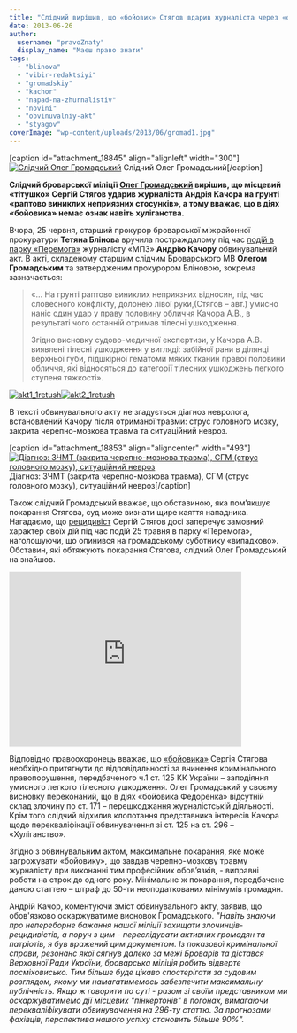 ```yaml
---
title: "Слідчий вирішив, що «бойовик» Стягов вдарив журналіста через «особисту неприязнь»"
date: 2013-06-26
author: 
  username: "pravoZnaty"
  display_name: "Маєш право знати"
tags: 
  - "blinova"
  - "vibir-redaktsiyi"
  - "gromadskiy"
  - "kachor"
  - "napad-na-zhurnalistiv"
  - "novini"
  - "obvinuvalniy-akt"
  - "styagov"
coverImage: "wp-content/uploads/2013/06/gromad1.jpg"
---
```


\[caption id="attachment\_18845" align="alignleft" width="300"\][![Слідчий Олег Громадський](https://mpz.brovary.org/wp-content/uploads/2013/06/XFlFwY2hUw0.jpg)](https://mpz.brovary.org/wp-content/uploads/2013/06/XFlFwY2hUw0.jpg) Слідчий Олег Громадський\[/caption\]

**Слідчий броварської міліції [Олег Громадський](https://vk.com/id183638261) вирішив, що місцевий «тітушко» Сергій Стягов ударив журналіста Андрія Качора на ґрунті «раптово виниклих неприязних стосунків», а тому вважає, що в діях «бойовика» немає ознак навіть хуліганства.**

Вчора, 25 червня, старший прокурор броварської міжрайонної прокуратури **Тетяна Блінова** вручила постраждалому під час [подій в парку «Перемога»](https://mpz.brovary.org/krivavi-sutichki-vidbulis-u-brovarah-mizh-meshkantsyami-ta-zabudovnikami-tsentralnogo-parku/) журналісту «МПЗ» **Андрію Качору** обвинувальний акт. В акті, складеному старшим слідчим Броварського МВ **Олегом Громадським** та затвердженим прокурором Бліновою, зокрема зазначається:

> «… На грунті раптово виниклих неприязних відносин, під час словесного конфлікту, долонею лівої руки,(Стягов – авт.) умисно наніс один удар у праву половину обличчя Качора А.В., в результаті чого останній отримав тілесні ушкодження.
> 
> Згідно висновку судово-медичної експертизи, у Качора А.В. виявлені тілесні ушкодження у вигляді: забійної рани в ділянці верхньої губи, підшкірної гематоми мяких тканин правої половини обличчя, які відносяться до категорії тілесних ушкоджень легкого ступеня тяжкості».

[![akt1_1retush](https://mpz.brovary.org/wp-content/uploads/2013/06/akt1_1retush.jpg)](https://mpz.brovary.org/wp-content/uploads/2013/06/akt1_1retush.jpg)[![akt2_1retush](https://mpz.brovary.org/wp-content/uploads/2013/06/akt2_1retush.jpg)](https://mpz.brovary.org/wp-content/uploads/2013/06/akt2_1retush.jpg)

В тексті обвинувального акту не згадується діагноз невролога, встановлений Качору після отриманої травми: струс головного мозку, закрита черепно-мозкова травма та ситуаційний невроз.

\[caption id="attachment\_18853" align="aligncenter" width="493"\][![Діагноз: ЗЧМТ (закрита черепно-мозкова травма), СГМ (струс головного мозку), ситуаційний невроз](https://mpz.brovary.org/wp-content/uploads/2013/06/1169_612421978781416_571789943_n.jpg)](https://mpz.brovary.org/wp-content/uploads/2013/06/1169_612421978781416_571789943_n.jpg) Діагноз: ЗЧМТ (закрита черепно-мозкова травма), СГМ (струс головного мозку), ситуаційний невроз\[/caption\]

Також слідчий Громадський вважає, що обставиною, яка пом’якшує покарання Стягова, суд може визнати щире каяття нападника. Нагадаємо, що [рецидивіст](https://mpz.brovary.org/brovarskiy-titushko-viyavivsya-dvichi-sudimim-retsidivistom/) Сергій Стягов досі заперечує замовний характер своїх дій під час подій 25 травня в парку «Перемога», наголошуючи, що опинився на громадському суботнику «випадково». Обставин, які обтяжують покарання Стягова, слідчий Олег Громадський на знайшов.

<iframe src="https://www.youtube.com/embed/vViSfB1i38k" height="315" width="420" allowfullscreen frameborder="0"></iframe>

Відповідно правоохоронець вважає, що [«бойовика»](https://mpz.brovary.org/stvoryuyemo-reyestr-brovarskih-sportsmeniv-boyovikiv/) Сергія Стягова необхідно притягнути до відповідальності за вчинення кримінального правопорушення, передбаченого ч.1 ст. 125 КК України – заподіяння умисного легкого тілесного ушкодження. Олег Громадський у своєму висновку переконаний, що в діях «бойовика Федоренка» відсутній склад злочину по ст. 171 – перешкоджання журналістській діяльності. Крім того слідчий відхилив клопотання представника інтересів Качора щодо перекваліфікації обвинувачення зі ст. 125 на ст. 296 – «Хуліганство».

Згідно з обвинувальним актом, максимальне покарання, яке може загрожувати «бойовику», що завдав черепно-мозкову травму журналісту при виконанні тим професійних обов’язків, - виправні роботи на строк до одного року. Мінімальне ж покарання, передбачене даною статтею – штраф до 50-ти неоподаткованих мінімумів громадян.

Андрій Качор, коментуючи зміст обвинувального акту, заявив, що обов'язково оскаржуватиме висновок Громадського. _"Навіть знаючи про непереборне бажання нашої міліції захищати злочинців-рецидивістів, а поруч з цим - переслідувати активних громадян та патріотів, я був вражений цим документом. Із показової кримінальної справи, резонанс якої сягнув далеко за межі Броварів та дістався Верховної Ради України, броварська міліція робить відверте посміховисько. Тим більше буде цікаво спостерігати за судовим розглядом, якому ми намагатимемось забезпечити максимальну публічність. Якщо ж говорити по суті - разом зі своїм представником ми оскаржуватимемо дії місцевих "пінкертонів" в погонах, вимагаючи перекваліфікувати обвинувачення на 296-ту статтю. За прогнозами фахівців, перспектива нашого успіху становить більше 90%"._
